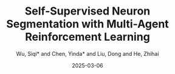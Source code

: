 ---
title: "Self-Supervised Neuron Segmentation with Multi-Agent Reinforcement Learning"
collection: publications
category: conferences
permalink: /publication/2009-10-01-paper-title-number-1
excerpt: '
This paper proposes a decision - based MIM for neuron segmentation in EM data. It uses MARL to optimize masking, outperforming alternatives.'
date: 2025-03-06
venue: AAAI (oral)
author: "Wu, Siqi* and Chen, Yinda* and Liu, Dong and He, Zhihai"
slidesurl: # 'http://academicpages.github.io/files/slides1.pdf'
paperurl: '/files/Condition_generation_Latent_Coding_with_an_External_Dictionary_for_Deep_Image_Compression.pdf'
# citation: 'Chen, Y., Huang, W., Zhou, S., Chen, Q., & Xiong, Z. (2023, August). Self-supervised neuron segmentation with multi-agent reinforcement learning. In Proceedings of the Thirty-Second International Joint Conference on Artificial Intelligence (pp. 609-617).'
main_figure: "/images/AAAI25.png" # Add teaser field for the preview image
codeurl: "https://github.com/ydchen0806/CLC"
bibtex: |
  @article{wu2023conditional,
    title={Conditional Latent Coding with Learnable Synthesized Reference for Deep Image Compression},
    author={Wu, Siqi and Chen, Yinda and Liu, Dong and He, Zhihai},
    journal={arXiv preprint arXiv:XXXX.XXXXX},
    year={2025}
  }
---